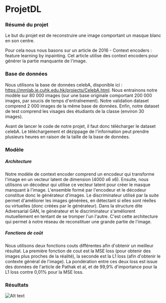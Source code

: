 # ProjetDL

### Résumé du projet

Le but du projet est de reconstruire une image comportant un masque blanc en son centre.

Pour cela nous nous basons sur un article de 2016 - Context encoders : feature learning by inpainting. Cet article utilise des context encoders pour générer la partie manquante de l'image.

### Base de données
Nous utilisons la base de données celebA, disponible ici : https://mmlab.ie.cuhk.edu.hk/projects/CelebA.html.
Nous entrainons notre modèle sur 80 000 images (sur une base originale comportant 200 000 images, par soucis de temps d'entraînement).
Notre validation dataset comprend 2 000 images de la même base de données. 
Enfin, notre dataset de test comprend les visages des étudiants de la classe (environ 30 images).

Avant de lancer le code de notre projet, il faut donc télécharger le dataset celebA. Le téléchargement et dézippage de l'information peut prendre plusieurs heures en raison de la taille de la base de données.

### Modèle

##### Architecture
Notre modèle de context encoder comprend un encodeur qui transforme l'image en un vecteur latent de dimension (4000 x6 x6). Ensuite, nous utilisons un décodeur qui utilise ce vecteur latent pour créer le masque manquant à l'image. L'ensemble formé par l'encodeur et le décodeur constitue donc le générateur d'images.
Le discriminateur utilisé par la suite permet d'améliorer les images générées, en détectant si elles sont réelles ou virtuelles (donc créées par le générateur).
Dans la structure dite Adversarial GAN, le générateur et le discriminateur s'améliorent mutuellement en tentant de se tromper l'un l'autre. C'est cette architecture qui permet à notre réseau de reconstituer une grande partie de l'image.

##### Fonctions de coût
Nous utilisons deux fonctions couts différentes afin d'obtenir un meilleur résultat.
La première fonction de cout est la MSE loss (pour obtenir des images plus proches de la réalité), la seconde est la L1 loss (afin d'obtenir le contexte général de l'image). La pondération entre ces deux loss est issue des données de l'article de Pathak et al, et de 99,9% d'importance pour la L1 loss contre 0,01% pour la MSE loss.

### Résultats
![Alt text](https://github.com/ThomasMenard99/Image-reconstruction/blob/main/85007.png?raw=true "Results")
